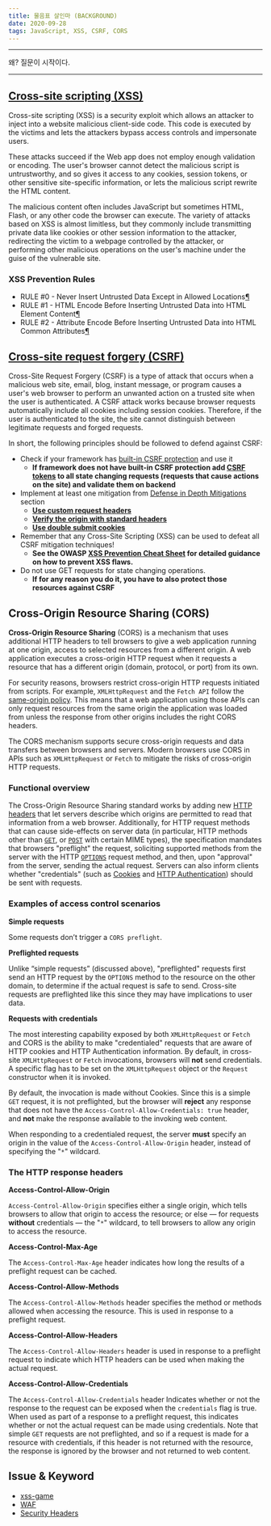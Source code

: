 ```yaml
---
title: 물음표 살인마 (BACKGROUND)
date: 2020-09-28
tags: JavaScript, XSS, CSRF, CORS
---
```


---

왜? 질문이 시작이다.

---

## [Cross-site scripting (XSS)](https://cheatsheetseries.owasp.org/cheatsheets/Cross_Site_Scripting_Prevention_Cheat_Sheet.html)

Cross-site scripting (XSS) is a security exploit which allows an attacker to inject into a website malicious client-side code. This code is executed by the victims and lets the attackers bypass access controls and impersonate users.

These attacks succeed if the Web app does not employ enough validation or encoding. The user's browser cannot detect the malicious script is untrustworthy, and so gives it access to any cookies, session tokens, or other sensitive site-specific information, or lets the malicious script rewrite the HTML content.

The malicious content often includes JavaScript but sometimes HTML, Flash, or any other code the browser can execute. The variety of attacks based on XSS is almost limitless, but they commonly include transmitting private data like cookies or other session information to the attacker, redirecting the victim to a webpage controlled by the attacker, or performing other malicious operations on the user's machine under the guise of the vulnerable site.

### XSS Prevention Rules

- RULE #0 - Never Insert Untrusted Data Except in Allowed Locations[¶](https://cheatsheetseries.owasp.org/cheatsheets/Cross_Site_Scripting_Prevention_Cheat_Sheet.html#rule-0-never-insert-untrusted-data-except-in-allowed-locations)
- RULE #1 - HTML Encode Before Inserting Untrusted Data into HTML Element Content[¶](https://cheatsheetseries.owasp.org/cheatsheets/Cross_Site_Scripting_Prevention_Cheat_Sheet.html#rule-1-html-encode-before-inserting-untrusted-data-into-html-element-content)
- RULE #2 - Attribute Encode Before Inserting Untrusted Data into HTML Common Attributes[¶](https://cheatsheetseries.owasp.org/cheatsheets/Cross_Site_Scripting_Prevention_Cheat_Sheet.html#rule-2-attribute-encode-before-inserting-untrusted-data-into-html-common-attributes)

## [Cross-site request forgery (CSRF)](https://cheatsheetseries.owasp.org/cheatsheets/Cross-Site_Request_Forgery_Prevention_Cheat_Sheet.html)

Cross-Site Request Forgery (CSRF) is a type of attack that occurs when a malicious web site, email, blog, instant message, or program causes a user's web browser to perform an unwanted action on a trusted site when the user is authenticated. A CSRF attack works because browser requests automatically include all cookies including session cookies. Therefore, if the user is authenticated to the site, the site cannot distinguish between legitimate requests and forged requests.

In short, the following principles should be followed to defend against CSRF:

- Check if your framework has [built-in CSRF protection](https://cheatsheetseries.owasp.org/cheatsheets/Cross-Site_Request_Forgery_Prevention_Cheat_Sheet.html#use-built-in-or-existing-csrf-implementations-for-csrf-protection) and use it
  - **If framework does not have built-in CSRF protection add [CSRF tokens](https://cheatsheetseries.owasp.org/cheatsheets/Cross-Site_Request_Forgery_Prevention_Cheat_Sheet.html#token-based-mitigation) to all state changing requests (requests that cause actions on the site) and validate them on backend**
- Implement at least one mitigation from [Defense in Depth Mitigations](https://cheatsheetseries.owasp.org/cheatsheets/Cross-Site_Request_Forgery_Prevention_Cheat_Sheet.html#defense-in-depth-techniques) section
  - **[Use custom request headers](https://cheatsheetseries.owasp.org/cheatsheets/Cross-Site_Request_Forgery_Prevention_Cheat_Sheet.html#use-of-custom-request-headers)**
  - **[Verify the origin with standard headers](https://cheatsheetseries.owasp.org/cheatsheets/Cross-Site_Request_Forgery_Prevention_Cheat_Sheet.html#verifying-origin-with-standard-headers)**
  - **[Use double submit cookies](https://cheatsheetseries.owasp.org/cheatsheets/Cross-Site_Request_Forgery_Prevention_Cheat_Sheet.html#double-submit-cookie)**
- Remember that any Cross-Site Scripting (XSS) can be used to defeat all CSRF mitigation techniques!
  - **See the OWASP [XSS Prevention Cheat Sheet](https://cheatsheetseries.owasp.org/cheatsheets/Cross_Site_Scripting_Prevention_Cheat_Sheet.html) for detailed guidance on how to prevent XSS flaws.**
- Do not use GET requests for state changing operations.
  - **If for any reason you do it, you have to also protect those resources against CSRF**

## Cross-Origin Resource Sharing (CORS)

**Cross-Origin Resource Sharing** (CORS) is a mechanism that uses additional HTTP headers to tell browsers to give a web application running at one origin, access to selected resources from a different origin. A web application executes a cross-origin HTTP request when it requests a resource that has a different origin (domain, protocol, or port) from its own.

For security reasons, browsers restrict cross-origin HTTP requests initiated from scripts. For example, `XMLHttpRequest` and the `Fetch API` follow the [same-origin policy](https://developer.mozilla.org/en-US/docs/Web/Security/Same-origin_policy). This means that a web application using those APIs can only request resources from the same origin the application was loaded from unless the response from other origins includes the right CORS headers.

The CORS mechanism supports secure cross-origin requests and data transfers between browsers and servers. Modern browsers use CORS in APIs such as `XMLHttpRequest` or `Fetch` to mitigate the risks of cross-origin HTTP requests.

### Functional overview

The Cross-Origin Resource Sharing standard works by adding new [HTTP headers](https://developer.mozilla.org/en-US/docs/Web/HTTP/Headers) that let servers describe which origins are permitted to read that information from a web browser. Additionally, for HTTP request methods that can cause side-effects on server data (in particular, HTTP methods other than [`GET`](https://developer.mozilla.org/en-US/docs/Web/HTTP/Methods/GET), or [`POST`](https://developer.mozilla.org/en-US/docs/Web/HTTP/Methods/POST) with certain MIME types), the specification mandates that browsers "preflight" the request, soliciting supported methods from the server with the HTTP [`OPTIONS`](https://developer.mozilla.org/en-US/docs/Web/HTTP/Methods/OPTIONS) request method, and then, upon "approval" from the server, sending the actual request. Servers can also inform clients whether "credentials" (such as [Cookies](https://developer.mozilla.org/en-US/docs/Web/HTTP/Cookies) and [HTTP Authentication](https://developer.mozilla.org/en-US/docs/Web/HTTP/Authentication)) should be sent with requests.

### Examples of access control scenarios

**Simple requests**

Some requests don’t trigger a `CORS preflight`.

**Preflighted requests**

Unlike “simple requests” (discussed above), "preflighted" requests first send an HTTP request by the `OPTIONS` method to the resource on the other domain, to determine if the actual request is safe to send. Cross-site requests are preflighted like this since they may have implications to user data.

**Requests with credentials**

The most interesting capability exposed by both `XMLHttpRequest` or `Fetch` and CORS is the ability to make "credentialed" requests that are aware of HTTP cookies and HTTP Authentication information. By default, in cross-site `XMLHttpRequest` or `Fetch` invocations, browsers will **not** send credentials. A specific flag has to be set on the `XMLHttpRequest` object or the `Request` constructor when it is invoked.

By default, the invocation is made without Cookies. Since this is a simple `GET` request, it is not preflighted, but the browser will **reject** any response that does not have the `Access-Control-Allow-Credentials: true` header, and **not** make the response available to the invoking web content.

When responding to a credentialed request, the server **must** specify an origin in the value of the `Access-Control-Allow-Origin` header, instead of specifying the "`*`" wildcard.

### The HTTP response headers

**Access-Control-Allow-Origin**

`Access-Control-Allow-Origin` specifies either a single origin, which tells browsers to allow that origin to access the resource; or else — for requests **without** credentials — the "`*`" wildcard, to tell browsers to allow any origin to access the resource.

**Access-Control-Max-Age**

The `Access-Control-Max-Age` header indicates how long the results of a preflight request can be cached.

**Access-Control-Allow-Methods**

The `Access-Control-Allow-Methods` header specifies the method or methods allowed when accessing the resource. This is used in response to a preflight request.

**Access-Control-Allow-Headers**

The `Access-Control-Allow-Headers` header is used in response to a preflight request to indicate which HTTP headers can be used when making the actual request.

**Access-Control-Allow-Credentials**

The `Access-Control-Allow-Credentials` header Indicates whether or not the response to the request can be exposed when the `credentials` flag is true. When used as part of a response to a preflight request, this indicates whether or not the actual request can be made using credentials. Note that simple `GET` requests are not preflighted, and so if a request is made for a resource with credentials, if this header is not returned with the resource, the response is ignored by the browser and not returned to web content.

## Issue & Keyword

- [xss-game](https://xss-game.appspot.com/level1)
- [WAF](https://avinetworks.com/what-is-a-web-application-firewall/)
- [Security Headers](https://securityheaders.com/)
